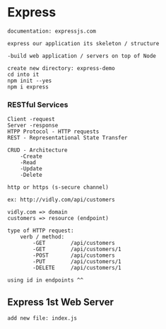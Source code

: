 # Express

    documentation: expressjs.com

    express our application its skeleton / structure

    -build web application / servers on top of Node

    create new directory: express-demo
    cd into it
    npm init --yes
    npm i express

### RESTful Services

    Client -request
    Server -response
    HTPP Protocol - HTTP requests
    REST - Representational State Transfer

    CRUD - Architecture
        -Create
        -Read
        -Update
        -Delete

    http or https (s-secure channel)

    ex: http://vidly.com/api/customers

    vidly.com => domain
    customers => resource (endpoint)

    type of HTTP request:
        verb / method:
            -GET        /api/customers
            -GET        /api/customers/1
            -POST       /api/customers
            -PUT        /api/customers/1
            -DELETE     /api/customers/1

    using id in endpoints ^^

## Express 1st Web Server

    add new file: index.js
